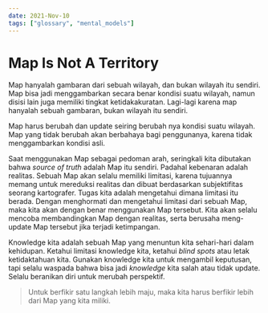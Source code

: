 ```yaml
---
date: 2021-Nov-10
tags: ["glossary", "mental_models"]
---
```


# Map Is Not A Territory

Map hanyalah gambaran dari sebuah wilayah, dan bukan wilayah itu sendiri. Map bisa jadi menggambarkan secara benar kondisi suatu wilayah, namun disisi lain juga memiliki tingkat ketidakakuratan. Lagi-lagi karena map hanyalah sebuah gambaran, bukan wilayah itu sendiri. 

Map harus berubah dan update seiring berubah nya kondisi suatu wilayah. Map yang tidak berubah akan berbahaya bagi penggunanya, karena tidak menggambarkan kondisi asli.

Saat menggunakan Map sebagai pedoman arah, seringkali kita dibutakan bahwa *source of truth* adalah Map itu sendiri. Padahal kebenaran adalah realitas. Sebuah Map akan selalu memiliki limitasi, karena tujuannya memang untuk mereduksi realitas dan dibuat berdasarkan subjektifitas seorang kartografer. Tugas kita adalah mengetahui dimana limitasi itu berada. Dengan menghormati dan mengetahui limitasi dari sebuah Map, maka kita akan dengan benar menggunakan Map tersebut. Kita akan selalu mencoba membandingkan Map dengan realitas, serta berusaha meng-update Map tersebut jika terjadi ketimpangan.

Knowledge kita adalah sebuah Map yang menuntun kita sehari-hari dalam kehidupan. Ketahui limitasi knowledge kita, ketahui *blind spots* atau letak ketidaktahuan kita. Gunakan knowledge kita untuk mengambil keputusan, tapi selalu waspada bahwa bisa jadi *knowledge* kita salah atau tidak update. Selalu beranikan diri untuk merubah perspektif.

> Untuk berfikir satu langkah lebih maju, maka kita harus berfikir lebih dari Map yang kita miliki.